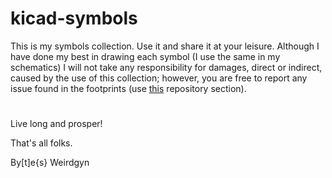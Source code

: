 # kicad-symbols

This is my symbols collection.
Use it and share it at your leisure.
Although I have done my best in drawing each symbol (I use the same in my schematics) I will not take any responsibility for damages, direct or indirect, caused by the use of this collection;
however, you are free to report any issue found in the footprints (use [this](https://github.com/weirdgyn/kicad-footprints/issues) repository section).
#

Live long and prosper!

That's all folks.

By[t]e{s} Weirdgyn

